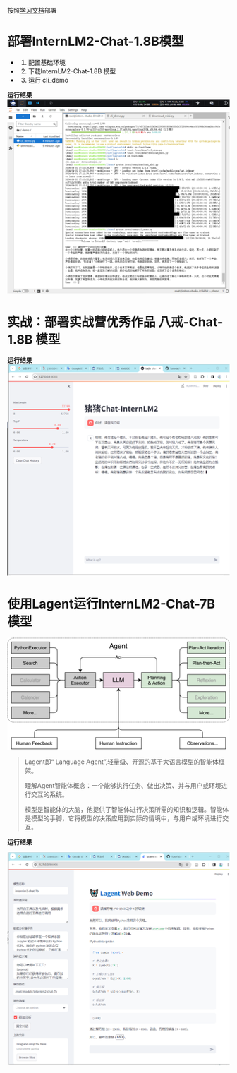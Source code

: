 按照[学习文档](https://github.com/InternLM/Tutorial/blob/camp2/helloworld/hello_world.md)部署

# 部署InternLM2-Chat-1.8B模型
* 1. 配置基础环境
* 2. 下载InternLM2-Chat-1.8B 模型
* 3. 运行 cli_demo

**运行结果**
![chat1.8B](https://github.com/KJXXbear/InternLM_practice/blob/main/images/ch2/chat_1.8B_demo.png?raw=true)

# 实战：部署实战营优秀作品 八戒-Chat-1.8B 模型

**运行结果**
![bajie_chat](https://github.com/KJXXbear/InternLM_practice/blob/main/images/ch2/%E5%85%AB%E6%88%92_chat_demo.png?raw=true)
  
#  使用Lagent运行InternLM2-Chat-7B 模型

![Lagent](https://github.com/KJXXbear/InternLM_practice/blob/main/images/ch2/lagent.png?raw=true)

> Lagent即“ Language Agent”,轻量级、开源的基于大语言模型的智能体框架。
> 
> 理解Agent智能体概念：一个能够执行任务、做出决策、并与用户或环境进行交互的系统。
> 
> 模型是智能体的大脑，他提供了智能体进行决策所需的知识和逻辑。智能体是模型的手脚，它将模型的决策应用到实际的情境中，与用户或环境进行交互。

**运行结果**

![lagent_web_demo](https://github.com/KJXXbear/InternLM_practice/blob/main/images/ch2/lagent_web_demo.png?raw=true)

